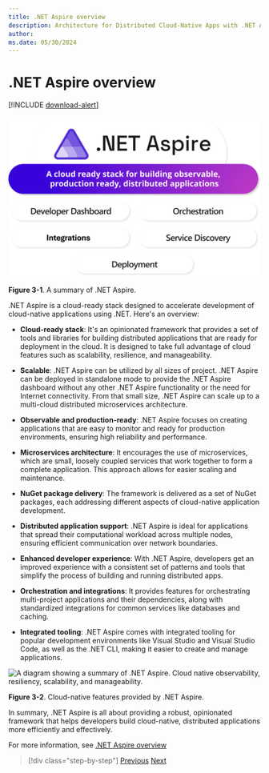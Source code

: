 ```yaml
---
title: .NET Aspire overview
description: Architecture for Distributed Cloud-Native Apps with .NET Aspire & Containers | .NET Aspire overview
author: 
ms.date: 05/30/2024
---
```


# .NET Aspire overview

[!INCLUDE [download-alert](../includes/download-alert.md)]

![A diagram showing an overview of .NET Aspire. A cloud ready stack for building observable, production ready, distributed applications.](media/what-is-aspire.png)

**Figure 3-1**. A summary of .NET Aspire.

.NET Aspire is a cloud-ready stack designed to accelerate development of cloud-native applications using .NET. Here's an overview:

- **Cloud-ready stack**: It's an opinionated framework that provides a set of tools and libraries for building distributed applications that are ready for deployment in the cloud. It is designed to take full advantage of cloud features such as scalability, resilience, and manageability.

- **Scalable**: .NET Aspire can be utilized by all sizes of project. .NET Aspire can be deployed in standalone mode to provide the .NET Aspire dashboard without any other .NET Aspire functionality or the need for Internet connectivity. From that small size, .NET Aspire can scale up to a multi-cloud distributed microservices architecture.

- **Observable and production-ready**: .NET Aspire focuses on creating applications that are easy to monitor and ready for production environments, ensuring high reliability and performance.

- **Microservices architecture**: It encourages the use of microservices, which are small, loosely coupled services that work together to form a complete application. This approach allows for easier scaling and maintenance.

- **NuGet package delivery**: The framework is delivered as a set of NuGet packages, each addressing different aspects of cloud-native application development.

- **Distributed application support**: .NET Aspire is ideal for applications that spread their computational workload across multiple nodes, ensuring efficient communication over network boundaries.

- **Enhanced developer experience**: With .NET Aspire, developers get an improved experience with a consistent set of patterns and tools that simplify the process of building and running distributed apps.

- **Orchestration and integrations**: It provides features for orchestrating multi-project applications and their dependencies, along with standardized integrations for common services like databases and caching.

- **Integrated tooling**: .NET Aspire comes with integrated tooling for popular development environments like Visual Studio and Visual Studio Code, as well as the .NET CLI, making it easier to create and manage applications.

![A diagram showing a summary of .NET Aspire. Cloud native observability, resiliency, scalability, and manageability.](media/aspire-cloud-native.png)

**Figure 3-2**. Cloud-native features provided by .NET Aspire.

In summary, .NET Aspire is all about providing a robust, opinionated framework that helps developers build cloud-native, distributed applications more efficiently and effectively.

For more information, see [.NET Aspire overview](https://learn.microsoft.com/dotnet/aspire/get-started/aspire-overview)

>[!div class="step-by-step"]
>[Previous](../chpt2-introduction-containers-docker/official-container-images-tooling.md)
>[Next](orchestration.md)
